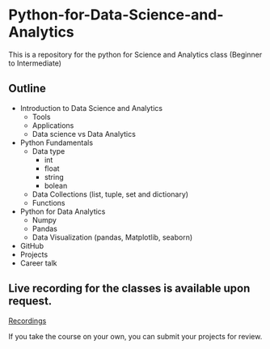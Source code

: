 # Python-for-Data-Science-and-Analytics
This is a repository for the python for  Science and Analytics class (Beginner to Intermediate) 

## Outline
- Introduction to Data Science and Analytics
  - Tools
  - Applications
  - Data science vs Data Analytics
- Python Fundamentals
  -  Data type
     - int
     - float
     - string
     - bolean
  -  Data Collections (list, tuple, set and dictionary)
  -  Functions
- Python for Data Analytics
  - Numpy   
  - Pandas
  - Data Visualization (pandas, Matplotlib, seaborn)
- GitHub
- Projects
- Career talk

## Live recording for the classes is available upon request.
[Recordings](mailto:tiamiyuabdulwasiu@gmail.com)

If you take the course on your own, you can submit your projects for review.

